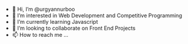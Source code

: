 - 👋 Hi, I’m @urgyannurboo
- 👀 I’m interested in Web Development and Competitive Programming
- 🌱 I’m currently learning Javascript
- 💞️ I’m looking to collaborate on Front End Projects
- 📫 How to reach me ...

<!---
urgyannurboo/urgyannurboo is a ✨ special ✨ repository because its `README.md` (this file) appears on your GitHub profile.
You can click the Preview link to take a look at your changes.
--->
